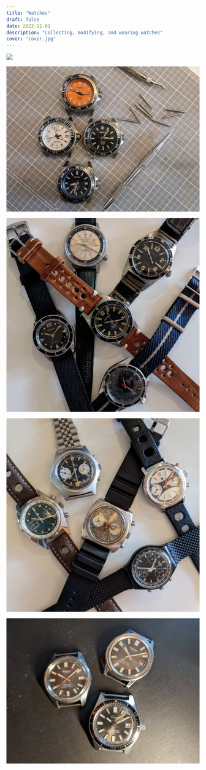 ```yaml
---
title: "Watches"
draft: false
date: 2022-11-01
description: "Collecting, modifying, and wearing watches"
cover: "cover.jpg"
---
```


![](cover.jpg)

![](1.jpg)

![](2.jpg)

![](3.jpg)

![](4.jpg)